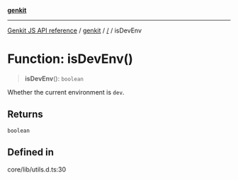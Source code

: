 [**genkit**](../README.md)

***

[Genkit JS API reference](../../README.md) / [genkit](../README.md) / [/](../README.md) / isDevEnv

# Function: isDevEnv()

> **isDevEnv**(): `boolean`

Whether the current environment is `dev`.

## Returns

`boolean`

## Defined in

core/lib/utils.d.ts:30
